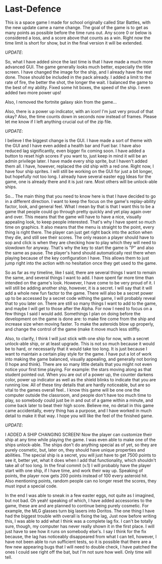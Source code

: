 # Last-Defence
This is a space game I made for school originally called Star Battles, with the new update came a name change. 
The goal of the game is to get as many points as possible before the time runs out. Any score 0 or below is considered a loss, 
and a score above that counts as a win. Right now the time limit is short for show, but in the final version it will be extended.

*UPDATE*:

So, what I have added since the last time is that I have made a much more advanced GUI. The game generally looks much better, 
especially the title screen. I have changed the image for the ship, and I already have the rest done. Those should be included 
in the pack already. I added a limit to the rate of fire, the better the shot, the longer the wait. I balanced the game to the best of my 
ability. Fixed some hit boxes, the speed of the ship. I even added two more power ups! 

Also, I removed the fortnite galaxy skin from the game...

Also, there is a power up indicator, with an icon! I'm just very proud of that okay? Also, the time counts down in seconds now instead of frames. 
Please let me know if I left anything crucial out of the zip file.

*UPDATE*:

I believe I the biggest change is the GUI. I have made a sort of theme with the GUI and I have even added a health bar and Fuel bar. 
I have also reduced lag significantly, even bigger fix coming soon. I have added a button to reset high scores if you want to, 
just keep in mind it will be an admin privilege later. I have made every ship sprite, but I haven't added them all. I have, however, 
replaced the old ship with a red one. Right now, I have four ship sprites. I will still be working on the GUI for just a bit longer, 
but hopefully not too long. I already have several easter egg Ideas for the game, one is already there and it is just rare. 
Most others will be unlock-able ships.

So... The main thing that you need to know here is that I have decided to go in a different direction. 
I want to keep the focus on the game's replay-ability factor, look, and general feel. What I mean by that is that I want this to be 
a game that people could go through pretty quickly and yet play again over and over. This means that the game will have to have 
a nice, visually appealing look, to keep people interested. That's why I have spent so much time on graphics. 
It also means that the menu is straight to the point, every thing is right there. The player can just get right back into the action 
when they die, and still see their scores. The only reason a player should have to sop and click is when they are checking how to play 
which they will need to slowdown for anyway. That's why the key to start the game is "P" and also the same as pause. 
The player's hand should automatically rest there when playing because of the key configuration I have. This allows them to just jump 
right into the action with no hesitation once they get used to the game.

So as far as my timeline, like I said, there are several things I want to remain the same, and several things I want to add. 
I have spent far more time than intended on the game's look. However, I have come to be very proud of it. I will still be adding 
another ship, however, it is a secret. I will say that it will add a whole new fun factor to the game. There will also be 
a secret power up to be accessed by a secret code withing the game, I will probably reveal that to you later on. There are still 
so many things I want to add to the game, and maybe I will get to those after the Alpha. For now I need to focus on a few things 
I said I would add. Somethings I plan on doing before the development on the game is done are: to make fire come from the ship and 
increase size when moving faster. To make the asteroids blow up properly, and change the control of the game (make it move much less 
stiffly.

Also, to clarify, I think I will just stick with one ship for now, with a secret unlock-able ship, or at least upgrade. This is 
not so much because it would be to hard, or necessarily that it would take too long. It is just because I want to maintain 
a certain play style for the game. I have put a lot of work into making the game balanced, visually appealing, and generally 
not boring (I hope and think). There are so many little details that you might not even notice your first time playing. 
For example: the stars moving along as that student pointed out. When you are out of a power up, the counter darkens color, 
power up indicator as well as the shield blinks to indicate that you are running low. All of these tiny details that are 
hardly noticeable, but are so vital to the games overall feel.. I know this game will be one one the computer outside the classroom, 
and people don't have too much time to play, so somebody could just be in and out of a game within a minute, and come back later to 
beat their high score. Believe me, no detail in this game came accidentally, every thing has a purpose, and I have worked 
in much detail to make it that way. I hope you will like the feel of the finished game.

*UPDATE*:

I ADDED A SHIP CHANGING SCREEN! Now the player can customize their ship at any time while playing the game. I was even able to make 
one of the ships unlock-able. The ships don't do anything special as of yet, so they are purely cosmetic, but, later on, they should have unique properties and abilities. The special ship is a secret, you will just have to get 7500 points to see it, better yet, what it does when I add that functionality, which shouldn't take all of too long. In the final commit (v.1) I will probably have the player start with one ship, if I have time, and work their way up. Speaking of points, the player now gets 200 points instead of 100 every asteroid hit. Also mentioning points, random people can no longer reset the scores, they must input a special code.

In the end I was able to sneak in a few easter eggs, not quite as I imagined, but not bad. Oh yeah! speaking of which, I have added 
accessories to the game, these are and are planned to continue being purely cosmetic. For example, the MLG glasses turn big lasers into 
Doritos. The one thing I have had the biggest trouble with overall is fixing the lag, Just now before writing this, I was able to add 
what I think was a complete lag fix. I can't be totally sure, though, my computer has never really shown it in the first place. I will 
just have to see how it runs on somebody else's. I say I think for the fix because, the lag has noticeably disappeared from what I can 
tell, however, I have not been able to run sufficient tests, so it is possible that there are a few new appearing bugs that I will 
need to double check, I have patched the ones I could see right off the bat, but I'm not sure how well. Only time will tell.
